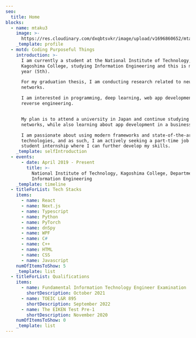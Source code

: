 ```yaml
---
seo:
  title: Home
blocks:
  - name: mtaku3
    image: >-
      https://res.cloudinary.com/dxqbtsvkr/image/upload/v1696860652/mtaku3_ve4i4t.webp
    _template: profile
  - motd: Coding Purposeful Things
    introduction: >-
      I am currently a student at the National Institute of Technology,
      Kagoshima College, studying Information Engineering and this is my final
      year (5th).

      For my graduation thesis, I am conducting research related to neural
      networks.

      I am interested in programming, deep learning, web app development, and
      reverse engineering. 


      My plan is to attend a university in Japan and continue studying neural
      networks, while also learning about app development in a business setting.

      I am passionate about using modern frameworks and state-of-the-art
      technologies, and as such, I am actively seeking a part-time job or a
      student internship where I can further develop my skills.
    _template: selfIntroduction
  - events:
      - date: April 2019 - Present
        title: >-
          National Institute of Technology, Kagoshima College, Department of
          Information Engineering
    _template: timeline
  - titleForList: Tech Stacks
    items:
      - name: React
      - name: Next.js
      - name: Typescript
      - name: Python
      - name: PyTorch
      - name: dnSpy
      - name: WPF
      - name: C#
      - name: C++
      - name: HTML
      - name: CSS
      - name: Javascript
    numOfItemsToShow: 5
    _template: list
  - titleForList: Qualifications
    items:
      - name: Fundamental Information Technology Engineer Examination
        shortDescription: October 2021
      - name: TOEIC L&R 895
        shortDescription: September 2022
      - name: The EIKEN Test Pre-1
        shortDescription: November 2020
    numOfItemsToShow: 0
    _template: list
---
```


